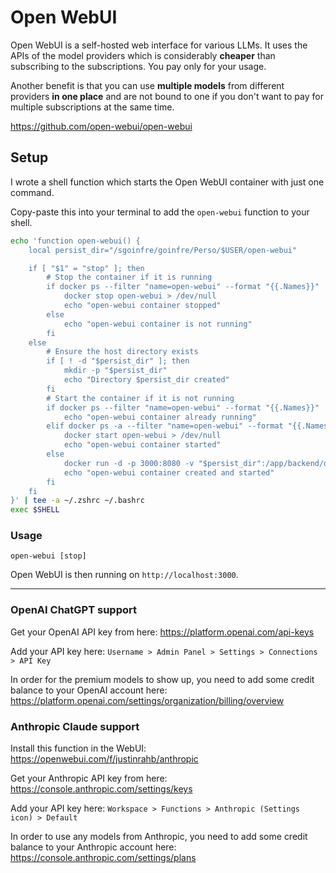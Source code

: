 # Open WebUI

Open WebUI is a self-hosted web interface for various LLMs.
It uses the APIs of the model providers which is considerably **cheaper** than subscribing to the subscriptions. You pay only for your usage.

Another benefit is that you can use **multiple models** from different providers **in one place** and are not bound to one if you don't want to pay for multiple subscriptions at the same time.

https://github.com/open-webui/open-webui

## Setup

I wrote a shell function which starts the Open WebUI container with just one command.

Copy-paste this into your terminal to add the `open-webui` function to your shell.
```bash
echo 'function open-webui() {
    local persist_dir="/sgoinfre/goinfre/Perso/$USER/open-webui"

    if [ "$1" = "stop" ]; then
        # Stop the container if it is running
        if docker ps --filter "name=open-webui" --format "{{.Names}}" | grep -q "^open-webui$"; then
            docker stop open-webui > /dev/null
            echo "open-webui container stopped"
        else
            echo "open-webui container is not running"
        fi
    else
        # Ensure the host directory exists
        if [ ! -d "$persist_dir" ]; then
            mkdir -p "$persist_dir"
            echo "Directory $persist_dir created"
        fi
        # Start the container if it is not running
        if docker ps --filter "name=open-webui" --format "{{.Names}}" | grep -q "^open-webui$"; then
            echo "open-webui container already running"
        elif docker ps -a --filter "name=open-webui" --format "{{.Names}}" | grep -q "^open-webui$"; then
            docker start open-webui > /dev/null
            echo "open-webui container started"
        else
            docker run -d -p 3000:8080 -v "$persist_dir":/app/backend/data --name open-webui --restart always ghcr.io/open-webui/open-webui:main
            echo "open-webui container created and started"
        fi
    fi
}' | tee -a ~/.zshrc ~/.bashrc
exec $SHELL
```

### Usage

```
open-webui [stop]
```

Open WebUI is then running on `http://localhost:3000`.

---

### OpenAI ChatGPT support

Get your OpenAI API key from here: https://platform.openai.com/api-keys

Add your API key here: `Username > Admin Panel > Settings > Connections > API Key`

In order for the premium models to show up, you need to add some credit balance to your OpenAI account here: https://platform.openai.com/settings/organization/billing/overview

### Anthropic Claude support

Install this function in the WebUI: https://openwebui.com/f/justinrahb/anthropic

Get your Anthropic API key from here: https://console.anthropic.com/settings/keys

Add your API key here: `Workspace > Functions > Anthropic (Settings icon) > Default`

In order to use any models from Anthropic, you need to add some credit balance to your Anthropic account here: https://console.anthropic.com/settings/plans
